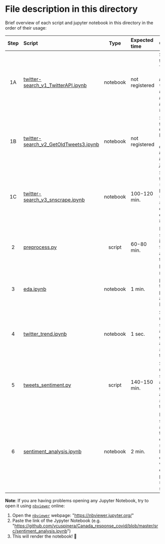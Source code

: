 # File description in this directory

Brief overview of each script and jupyter notebook in this directory in the order of their usage:

|Step |Script | Type | Expected time | Comment |
|:---:|:------|:----:|:-----|:------|
|1A|[twitter-search_v1_TwitterAPI.ipynb](https://github.com/vcuspinera/Canada_response_covid/blob/master/src/twitter-search_v1_TwitterAPI.ipynb) |  notebook | not registered | Search for tweets using `Twitter API`. <br>🚫 _This notebook was not useful to retrieve historic tweets._|
|1B|[twitter-search_v2_GetOldTweets3.ipynb](https://github.com/vcuspinera/Canada_response_covid/blob/master/src/twitter-search_v2_GetOldTweets3.ipynb) | notebook | not registered | Search for tweets using `GetOldTweets3` library. <br>🚫 _The `GetOldTweets3` library is no longer functioning._|
|1C|[twitter-search_v3_snscrape.ipynb](https://github.com/vcuspinera/Canada_response_covid/blob/master/src/twitter-search_v3_snscrape.ipynb) | notebook | 100-120 min. |Search for tweets using `snscrape` package. <br>✅ _Final and successful approach to download tweets._|
|2|[preprocess.py](https://github.com/vcuspinera/Canada_response_covid/blob/master/src/preprocess.py) | script | 60-80 min. | Identify sensible information from tweets and performs the customed preprocess. |
|3|[eda.ipynb](https://github.com/vcuspinera/Canada_response_covid/blob/master/src/eda.ipynb) | notebook | 1 min. | Uses the preprocessed tweets to perform basic analysis and EDA. |
|4|[twitter_trend.ipynb](https://github.com/vcuspinera/Canada_response_covid/blob/master/src/twitter_trend.ipynb)| notebook | 1 sec. | Script that use SpaCy sentiment analysis to get _polarity_ and _subjectivity_ of tweets. |
|5|[tweets_sentiment.py](https://github.com/vcuspinera/Canada_response_covid/blob/master/src/tweets_sentiment.py)| script | 140-150 min. | Script that use SpaCy sentiment analysis to get _polarity_ and _subjectivity_ of tweets. |
|6|[sentiment_analysis.ipynb](https://github.com/vcuspinera/Canada_response_covid/blob/master/src/sentiment_analysis.ipynb) | notebook | 2 min. | Performs sentiment analysis on tweets using descriptive statistics based in counts of words, word clouds, polarity and subjectivity scores. |

__Note__: If you are having problems opening any Jupyter Notebook, try to open it using [`nbviewer`](https://nbviewer.jupyter.org) online:
1. Open the [`nbviewer`](https://nbviewer.jupyter.org/) webpage: "https://nbviewer.jupyter.org/"
2. Paste the link of the Jypyter Notebook (e.g. "https://github.com/vcuspinera/Canada_response_covid/blob/master/src/sentiment_analysis.ipynb")
3. This will render the notebook! 🎉
